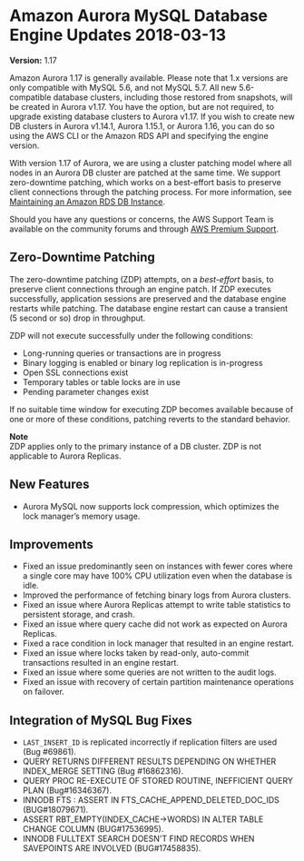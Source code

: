 # Amazon Aurora MySQL Database Engine Updates 2018\-03\-13<a name="AuroraMySQL.Updates.117"></a>

**Version:** 1\.17

Amazon Aurora 1\.17 is generally available\. Please note that 1\.x versions are only compatible with MySQL 5\.6, and not MySQL 5\.7\. All new 5\.6\-compatible database clusters, including those restored from snapshots, will be created in Aurora v1\.17\. You have the option, but are not required, to upgrade existing database clusters to Aurora v1\.17\. If you wish to create new DB clusters in Aurora v1\.14\.1, Aurora 1\.15\.1, or Aurora 1\.16, you can do so using the AWS CLI or the Amazon RDS API and specifying the engine version\.

With version 1\.17 of Aurora, we are using a cluster patching model where all nodes in an Aurora DB cluster are patched at the same time\. We support zero\-downtime patching, which works on a best\-effort basis to preserve client connections through the patching process\. For more information, see [Maintaining an Amazon RDS DB Instance](USER_UpgradeDBInstance.Maintenance.md)\. 

Should you have any questions or concerns, the AWS Support Team is available on the community forums and through [AWS Premium Support](http://aws.amazon.com/support)\.

## Zero\-Downtime Patching<a name="AuroraMySQL.Updates.117.ZDP"></a>

The zero\-downtime patching \(ZDP\) attempts, on a *best\-effort* basis, to preserve client connections through an engine patch\. If ZDP executes successfully, application sessions are preserved and the database engine restarts while patching\. The database engine restart can cause a transient \(5 second or so\) drop in throughput\.

ZDP will not execute successfully under the following conditions:
+ Long\-running queries or transactions are in progress
+ Binary logging is enabled or binary log replication is in\-progress
+ Open SSL connections exist
+ Temporary tables or table locks are in use
+ Pending parameter changes exist

If no suitable time window for executing ZDP becomes available because of one or more of these conditions, patching reverts to the standard behavior\.

**Note**  
ZDP applies only to the primary instance of a DB cluster\. ZDP is not applicable to Aurora Replicas\.

## New Features<a name="AuroraMySQL.Updates.117.New"></a>
+ Aurora MySQL now supports lock compression, which optimizes the lock manager’s memory usage\.

## Improvements<a name="AuroraMySQL.Updates.117.Improvements"></a>
+ Fixed an issue predominantly seen on instances with fewer cores where a single core may have 100% CPU utilization even when the database is idle\.
+ Improved the performance of fetching binary logs from Aurora clusters\.
+ Fixed an issue where Aurora Replicas attempt to write table statistics to persistent storage, and crash\.
+ Fixed an issue where query cache did not work as expected on Aurora Replicas\.
+ Fixed a race condition in lock manager that resulted in an engine restart\.
+ Fixed an issue where locks taken by read\-only, auto\-commit transactions resulted in an engine restart\.
+ Fixed an issue where some queries are not written to the audit logs\.
+ Fixed an issue with recovery of certain partition maintenance operations on failover\.

## Integration of MySQL Bug Fixes<a name="AuroraMySQL.Updates.117.BugFixes"></a>
+ `LAST_INSERT_ID` is replicated incorrectly if replication filters are used \(Bug \#69861\)\.
+ QUERY RETURNS DIFFERENT RESULTS DEPENDING ON WHETHER INDEX\_MERGE SETTING \(Bug \#16862316\)\.
+ QUERY PROC RE\-EXECUTE OF STORED ROUTINE, INEFFICIENT QUERY PLAN \(Bug\#16346367\)\.
+ INNODB FTS : ASSERT IN FTS\_CACHE\_APPEND\_DELETED\_DOC\_IDS \(BUG\#18079671\)\.
+ ASSERT RBT\_EMPTY\(INDEX\_CACHE\->WORDS\) IN ALTER TABLE CHANGE COLUMN \(BUG\#17536995\)\.
+ INNODB FULLTEXT SEARCH DOESN'T FIND RECORDS WHEN SAVEPOINTS ARE INVOLVED \(BUG\#17458835\)\.